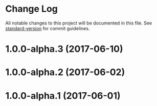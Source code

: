# Change Log

All notable changes to this project will be documented in this file.
See [standard-version](https://github.com/conventional-changelog/standard-version) for commit guidelines.

<a name="1.0.0-alpha.3"></a>
# 1.0.0-alpha.3 (2017-06-10)



<a name="1.0.0-alpha.2"></a>
# 1.0.0-alpha.2 (2017-06-02)



<a name="1.0.0-alpha.1"></a>
# 1.0.0-alpha.1 (2017-06-01)
